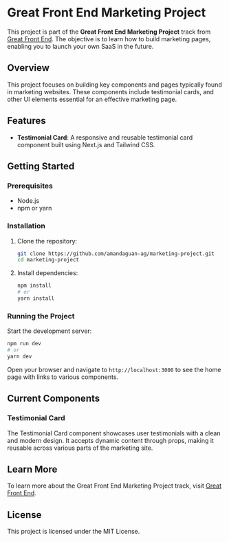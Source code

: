 # Great Front End Marketing Project

This project is part of the **Great Front End Marketing Project** track from [Great Front End](https://www.greatfrontend.com/projects/tracks/marketing). The objective is to learn how to build marketing pages, enabling you to launch your own SaaS in the future.

## Overview

This project focuses on building key components and pages typically found in marketing websites. These components include testimonial cards, and other UI elements essential for an effective marketing page.

## Features

- **Testimonial Card**: A responsive and reusable testimonial card component built using Next.js and Tailwind CSS.

## Getting Started

### Prerequisites

- Node.js
- npm or yarn

### Installation

1. Clone the repository:
   ```bash
   git clone https://github.com/amandaguan-ag/marketing-project.git
   cd marketing-project
   ```

2. Install dependencies:
   ```bash
   npm install
   # or
   yarn install
   ```

### Running the Project

Start the development server:
```bash
npm run dev
# or
yarn dev
```

Open your browser and navigate to `http://localhost:3000` to see the home page with links to various components.

## Current Components

### Testimonial Card

The Testimonial Card component showcases user testimonials with a clean and modern design. It accepts dynamic content through props, making it reusable across various parts of the marketing site.

## Learn More

To learn more about the Great Front End Marketing Project track, visit [Great Front End](https://www.greatfrontend.com/projects/tracks/marketing).

## License

This project is licensed under the MIT License.
